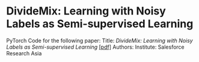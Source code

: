 # DivideMix: Learning with Noisy Labels as Semi-supervised Learning
PyTorch Code for the following paper:
Title: <i>DivideMix: Learning with Noisy Labels as Semi-supervised Learning</i> <a href="https://openreview.net/pdf?id=SkxhErJIvB">[pdf]</a>
Authors:
Institute: Salesforce Research Asia

